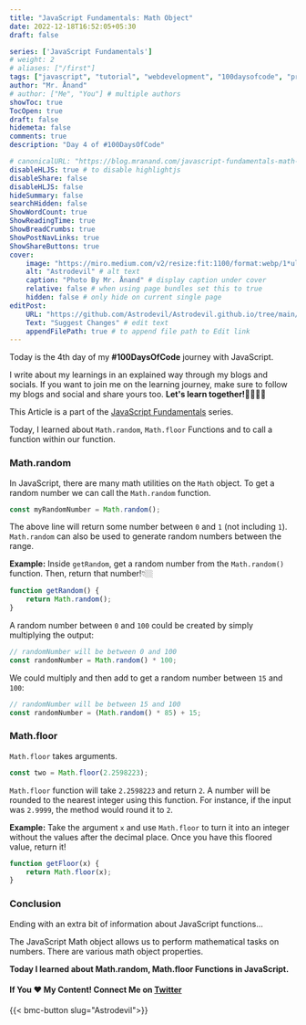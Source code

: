 ```yaml
---
title: "JavaScript Fundamentals: Math Object"
date: 2022-12-18T16:52:05+05:30
draft: false

series: ['JavaScript Fundamentals']
# weight: 2
# aliases: ["/first"]
tags: ["javascript", "tutorial", "webdevelopment", "100daysofcode", "programming", "coding"]
author: "Mr. Ånand"
# author: ["Me", "You"] # multiple authors
showToc: true
TocOpen: true
draft: false
hidemeta: false
comments: true
description: "Day 4 of #100DaysOfCode"

# canonicalURL: "https://blog.mranand.com/javascript-fundamentals-math-object"
disableHLJS: true # to disable highlightjs
disableShare: false
disableHLJS: false
hideSummary: false
searchHidden: false
ShowWordCount: true
ShowReadingTime: true
ShowBreadCrumbs: true
ShowPostNavLinks: true
ShowShareButtons: true
cover:
    image: "https://miro.medium.com/v2/resize:fit:1100/format:webp/1*ul199T8Bd8GhtlgziTWB-w.png" # image path/url
    alt: "Astrodevil" # alt text
    caption: "Photo By Mr. Ånand" # display caption under cover
    relative: false # when using page bundles set this to true
    hidden: false # only hide on current single page
editPost:
    URL: "https://github.com/Astrodevil/Astrodevil.github.io/tree/main/content"
    Text: "Suggest Changes" # edit text
    appendFilePath: true # to append file path to Edit link
---
```


Today is the 4th day of my **#100DaysOfCode** journey with JavaScript.

I write about my learnings in an explained way through my blogs and socials. If you want to join me on the learning journey, make sure to follow my blogs and social and share yours too. **Let's learn together!🫱🏼‍🫲🏼**

This Article is a part of the [JavaScript Fundamentals](https://mranand.com/series/javascript-fundamentals/) series.

Today, I learned about `Math.random`, `Math.floor` Functions and to call a function within our function.

### Math.random

In JavaScript, there are many math utilities on the `Math` object. To get a random number we can call the `Math.random` function.

```javascript
const myRandomNumber = Math.random();
```

The above line will return some number between `0` and `1` (not including `1`). `Math.random` can also be used to generate random numbers between the range.

**Example:** Inside `getRandom`, get a random number from the `Math.random()` function. Then, return that number!👇🏼

```javascript
function getRandom() {
    return Math.random();
}
```

A random number between `0` and `100` could be created by simply multiplying the output:

```javascript
// randomNumber will be between 0 and 100
const randomNumber = Math.random() * 100;
```

We could multiply and then add to get a random number between `15` and `100`:

```javascript
// randomNumber will be between 15 and 100
const randomNumber = (Math.random() * 85) + 15;
```

### Math.floor

`Math.floor` takes arguments.

```javascript
const two = Math.floor(2.2598223);
```

`Math.floor` function will take `2.2598223` and return `2`. A number will be rounded to the nearest integer using this function. For instance, if the input was `2.9999`, the method would round it to `2`.

**Example:** Take the argument `x` and use `Math.floor` to turn it into an integer without the values after the decimal place. Once you have this floored value, return it!

```javascript
function getFloor(x) {
    return Math.floor(x);
}
```

### Conclusion

Ending with an extra bit of information about JavaScript functions...

The JavaScript Math object allows us to perform mathematical tasks on numbers. There are various math object properties.

**Today I learned about Math.random, Math.floor Functions in JavaScript.**

#### If You ❤️ My Content! Connect Me on [Twitter](https://mobile.twitter.com/Astrodevil_) 

{{< bmc-button slug="Astrodevil">}}